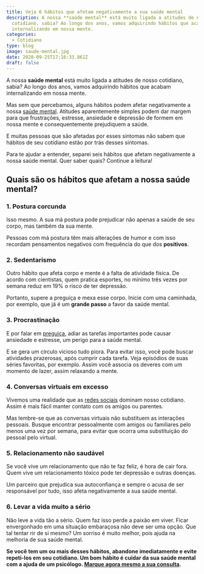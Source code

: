 ```yaml
---
title: Veja 6 hábitos que afetam negativamente a sua saúde mental
description: A nossa **saúde mental** está muito ligada a atitudes de nosso
  cotidiano, sabia? Ao longo dos anos, vamos adquirindo hábitos que acabam
  internalizando em nossa mente.
categories:
  - Cotidiano
type: blog
image: saude-mental.jpg
date: 2020-09-25T17:16:33.861Z
draft: false
---
```


A nossa **saúde mental** está muito ligada a atitudes de nosso cotidiano, sabia? Ao longo dos anos, vamos adquirindo hábitos que acabam internalizando em nossa mente.

Mas sem que percebamos, alguns hábitos podem afetar negativamente a nossa [saúde mental](https://www.google.com/url?client=internal-element-cse&cx=013413282715532661870:5z8llcwtwhy&q=https://yuribusin.com.br/os-riscos-do-sedentarismo-para-a-saude-mental/&sa=U&ved=2ahUKEwiZp_qtmuLrAhUTILkGHWoiD3MQFjAAegQIBRAC&usg=AOvVaw3ILgRmjwuN32ztly8_xRi6). Atitudes aparentemente simples podem dar margem para que frustrações, estresse, ansiedade e depressão de formem em nossa mente e consequentemente prejudiquem a saúde.

E muitas pessoas que são afetadas por esses sintomas não sabem que hábitos de seu cotidiano estão por trás desses sintomas.

Para te ajudar a entender, separei seis hábitos que afetam negativamente a nossa saúde mental. Quer saber quais? Continue a leitura!

## Quais são os hábitos que afetam a nossa saúde mental?

### 1. Postura corcunda

Isso mesmo. A sua má postura pode prejudicar não apenas a saúde de seu corpo, mas também da sua mente.

Pessoas com má postura têm mais alterações de humor e com isso recordam pensamentos negativos com frequência do que dos **positivos**.

### 2. Sedentarismo

Outro hábito que afeta corpo e mente é a falta de atividade física. De acordo com cientistas, quem pratica esportes, no mínimo três vezes por semana reduz em 19% o risco de ter depressão.

Portanto, supere a preguiça e mexa esse corpo. Inicie com uma caminhada, por exemplo, que já é um **grande passo** a favor da saúde mental.

### 3. Procrastinação

E por falar em [preguiça](https://www.google.com/url?client=internal-element-cse&cx=013413282715532661870:5z8llcwtwhy&q=https://yuribusin.com.br/estrategias-para-acabar-procrastinacao/&sa=U&ved=2ahUKEwiG-oTamuLrAhWqIbkGHXtSBc4QFjAAegQIABAC&usg=AOvVaw2I3Vdnr8JS8Xs26TrBwgIP), adiar as tarefas importantes pode causar ansiedade e estresse, um perigo para a saúde mental.

E se gera um círculo vicioso tudo piora. Para evitar isso, você pode buscar atividades prazerosas, após cumprir cada tarefa. Veja episódios de suas séries favoritas, por exemplo. Assim você associa os deveres com um momento de lazer, assim relaxando a mente.

### 4. Conversas virtuais em excesso

Vivemos uma realidade que as [redes sociais](https://www.google.com/url?client=internal-element-cse&cx=013413282715532661870:5z8llcwtwhy&q=https://yuribusin.com.br/como-utilizar-as-redes-sociais-sem-perder-a-produtividade/&sa=U&ved=2ahUKEwjzl9npmuLrAhWcHbkGHQrDDXcQFjAAegQIBBAC&usg=AOvVaw0MYIqVgjt9Xu9AW_kWRkjx) dominam nosso cotidiano. Assim é mais fácil manter contato com os amigos ou parentes.

Mas lembre-se que as conversas virtuais não substituem as interações pessoais. Busque encontrar pessoalmente com amigos ou familiares pelo menos uma vez por semana, para evitar que ocorra uma substituição do pessoal pelo virtual.

### 5. Relacionamento não saudável

Se você vive um relacionamento que não te faz feliz, é hora de cair fora. Quem vive um relacionamento tóxico pode ter depressão e outras doenças.

Um parceiro que prejudica sua autoconfiança e sempre o acusa de ser responsável por tudo, isso afeta negativamente a sua saúde mental.

### 6. Levar a vida muito a sério

Não leve a vida tão a sério. Quem faz isso perde a paixão em viver. Ficar envergonhado em uma situação embaraçosa não deve ser uma opção. Que tal tentar rir de si mesmo? Um sorriso é muito melhor, pois ajuda na melhoria de sua saúde mental.

**Se você tem um ou mais desses hábitos, abandone imediatamente e evite repeti-los em seu cotidiano. Um bom hábito é cuidar da sua saúde mental com a ajuda de um psicólogo. [Marque agora mesmo a sua consulta](https://yuribusin.com.br/contato/).**
